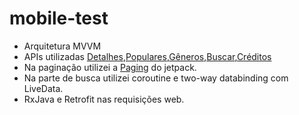 # mobile-test

* Arquitetura MVVM
* APIs utilizadas [Detalhes](https://developers.themoviedb.org/3/movies/get-movie-details),[Populares](https://developers.themoviedb.org/3/movies/get-popular-movies),[Gêneros](https://developers.themoviedb.org/3/genres/get-movie-list),[Buscar](https://developers.themoviedb.org/3/search/search-movies),[Créditos](https://developers.themoviedb.org/3/movies/get-movie-credits)
* Na paginação utilizei a [Paging](https://developer.android.com/topic/libraries/architecture/paging) do jetpack.
* Na parte de busca utilizei coroutine e two-way databinding com LiveData.
* RxJava e Retrofit nas requisições web.

